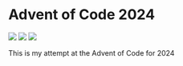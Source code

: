 Advent of Code 2024
===================

![](https://img.shields.io/badge/day%20📅-14-blue)
![](https://img.shields.io/badge/stars%20⭐-8-yellow)
![](https://img.shields.io/badge/days%20completed-4-red)

This is my attempt at the Advent of Code for 2024
